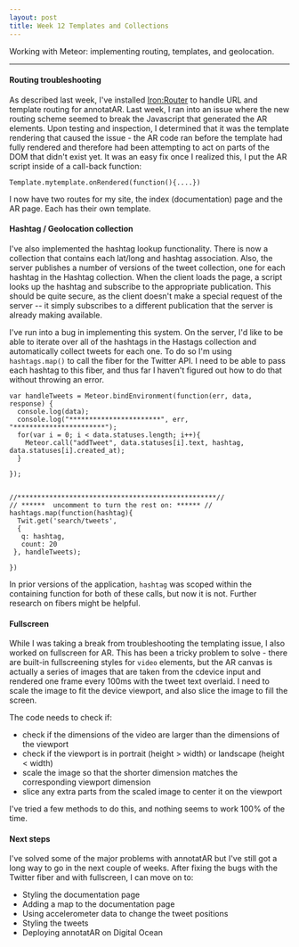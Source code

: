 ```yaml
---
layout: post
title: Week 12 Templates and Collections
---
```


Working with Meteor: implementing routing, templates, and geolocation. 

-----

#### Routing troubleshooting

As described last week, I've installed [Iron:Router](http://iron-meteor.github.io/iron-router/) to handle URL and template routing for annotatAR. Last week, I ran into an issue where the new routing scheme seemed to break the Javascript that generated the AR elements. Upon testing and inspection, I determined that it was the template rendering that caused the issue - the AR code ran before the template had fully rendered and therefore had been attempting to act on parts of the DOM that didn't exist yet. It was an easy fix once I realized this, I put the AR script inside of a call-back function:

	Template.mytemplate.onRendered(function(){....})

I now have two routes for my site, the index (documentation) page and the AR page. Each has their own template.

#### Hashtag / Geolocation collection

I've also implemented the hashtag lookup functionality. There is now a collection that contains each lat/long and hashtag association. Also, the server publishes a number of versions of the tweet collection, one for each hashtag in the Hashtag collection. When the client loads the page, a script looks up the hashtag and subscribe to the appropriate publication. This should be quite secure, as the client doesn't make a special request of the server -- it simply subscribes to a different publication that the server is already making available.

I've run into a bug in implementing this system. On the server, I'd like to be able to iterate over all of the hashtags in the Hastags collection and automatically collect tweets for each one. To do so I'm using `hashtags.map()` to call the fiber for the Twitter API. I need to be able to pass each hashtag to this fiber, and thus far I haven't figured out how to do that without throwing an error. 

	
    var handleTweets = Meteor.bindEnvironment(function(err, data, response) {
      console.log(data);
      console.log("***********************", err, "***********************");
      for(var i = 0; i < data.statuses.length; i++){
        Meteor.call("addTweet", data.statuses[i].text, hashtag, data.statuses[i].created_at);
      }
      
    });


    //**************************************************//
    // ******  uncomment to turn the rest on: ****** //
    hashtags.map(function(hashtag){
      Twit.get('search/tweets',
      {
       q: hashtag,
       count: 20
     }, handleTweets);

    })

In prior versions of the application, `hashtag` was scoped within the containing function for both of these calls, but now it is not. Further research on fibers might be helpful.

#### Fullscreen

While I was taking a break from troubleshooting the templating issue, I also worked on fullscreen for AR. This has been a tricky problem to solve - there are built-in fullscreening styles for `video` elements, but the AR canvas is actually a series of images that are taken from the cdevice input and rendered one frame every 100ms with the tweet text overlaid. I need to scale the image to fit the device viewport, and also slice the image to fill the screen. 

The code needs to check if:

* check if the dimensions of the video are larger than the dimensions of the viewport 
* check if the viewport is in portrait (height > width) or landscape (height < width)
* scale the image so that the shorter dimension matches the corresponding viewport dimension
* slice any extra parts from the scaled image to center it on the viewport

I've tried a few methods to do this, and nothing seems to work 100% of the time. 

#### Next steps

I've solved some of the major problems with annotatAR but I've still got a long way to go in the next couple of weeks. After fixing the bugs with the Twitter fiber and with fullscreen, I can move on to:

* Styling the documentation page
* Adding a map to the documentation page 
* Using accelerometer data to change the tweet positions
* Styling the tweets
* Deploying annotatAR on Digital Ocean
	